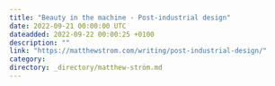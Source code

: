 ```yaml
---
title: "Beauty in the machine - Post-industrial design"
date: 2022-09-21 00:00:00 UTC
dateadded: 2022-09-22 00:00:25 +0100
description: ""
link: "https://matthewstrom.com/writing/post-industrial-design/"
category:
directory: _directory/matthew-ström.md
---
```

